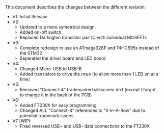 This document describes the changes between the different revision:

- V1: Initial Release
- V2: 
    - Updated to a more symetrical design. 
    - Added on-off switch
    - Replaced Darlington transistor pair IC with individual MOSFETs
- V3:
    - Complete redesign to use an ATmega328P and 74HC595s instead of the STM32
    - Seperated the driver board and LED board
- V4:
    - Changed Micro-USB to USB-B
    - Added transistors to drive the rows (to allow more than 1 LED on at a time)
- V5:
    - Removed "Connect-4" trademarked silkscreen text (except I forgot to change it in the back of the PCB)
- V6:
    - Added FT230X for easy programming
    - Changed ALL "Connect-4" references to "4-In-A-Row" due to potential trademark issues
- V7 (WIP):
    - Fixed reversed USB+ and USB- data connections to the FT230X

